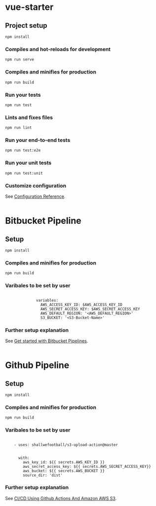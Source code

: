 # vue-starter

## Project setup
```
npm install
```

### Compiles and hot-reloads for development
```
npm run serve
```

### Compiles and minifies for production
```
npm run build
```

### Run your tests
```
npm run test
```

### Lints and fixes files
```
npm run lint
```

### Run your end-to-end tests
```
npm run test:e2e
```

### Run your unit tests
```
npm run test:unit
```

### Customize configuration
See [Configuration Reference](https://cli.vuejs.org/config/).
```
```


# Bitbucket Pipeline

## Setup
```
npm install
```

### Compiles and minifies for production
```
npm run build
```

### Varibales to be set by user
```

              variables:
                AWS_ACCESS_KEY_ID: $AWS_ACCESS_KEY_ID
                AWS_SECRET_ACCESS_KEY: $AWS_SECRET_ACCESS_KEY
                AWS_DEFAULT_REGION: '<AWS_DEFAULT_REGION>'
                S3_BUCKET: '<S3-Bucket-Name>'
```

### Further setup explanation
See [Get started with Bitbucket Pipelines](https://support.atlassian.com/bitbucket-cloud/docs/get-started-with-bitbucket-pipelines/).

```
```


# Github Pipeline

## Setup
```
npm install
```

### Compiles and minifies for production
```
npm run build
```

### Varibales to be set by user
```

    - uses: shallwefootball/s3-upload-action@master
      

      with:
        aws_key_id: ${{ secrets.AWS_KEY_ID }}
        aws_secret_access_key: ${{ secrets.AWS_SECRET_ACCESS_KEY}}
        aws_bucket: ${{ secrets.AWS_BUCKET }}
        source_dir: 'dist'
```

### Further setup explanation
See [CI/CD Using Github Actions And Amazon AWS S3](https://medium.com/@mranjbar.z2993/ci-cd-using-github-actions-and-amazon-aws-s3-9693db13adda).
